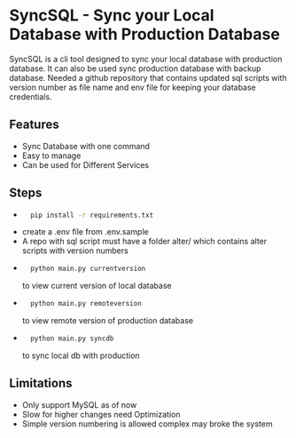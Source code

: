 # SyncSQL - Sync your Local Database with Production Database

SyncSQL is a cli tool designed to sync your local database with production database. It can also be used sync production database with backup database. Needed a github repository that contains updated sql scripts with version number as file name and env file for keeping your database credentials.

## Features

- Sync Database with one command
- Easy to manage
- Can be used for Different Services

## Steps

- ```bash 
    pip install -r requirements.txt
    ```
- create a .env file from .env.sample
- A repo with sql script must have a folder alter/ which contains alter scripts with version numbers
- ```bash
    python main.py currentversion
    ``` 
    to view current version of local database
- ```bash
    python main.py remoteversion
    ``` 
    to view remote version of production database
- ```bash
    python main.py syncdb
    ```
     to sync local db with production
    
## Limitations

- Only support MySQL as of now
- Slow for higher changes need Optimization
- Simple version numbering is allowed complex may broke the system
